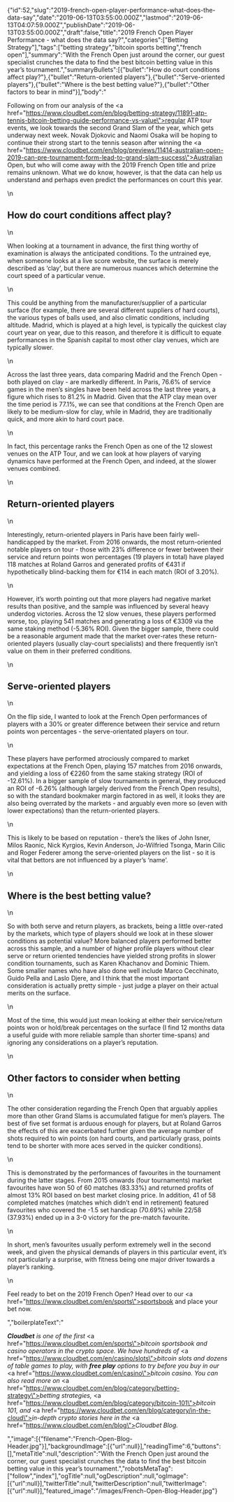 {"id":52,"slug":"2019-french-open-player-performance-what-does-the-data-say","date":"2019-06-13T03:55:00.000Z","lastmod":"2019-06-13T04:07:59.000Z","publishDate":"2019-06-13T03:55:00.000Z","draft":false,"title":"2019 French Open Player Performance - what does the data say?","categories":["Betting Strategy"],"tags":["betting strategy","bitcoin sports betting","french open"],"summary":"With the French Open just around the corner, our guest specialist crunches the data to find the best bitcoin betting value in this year’s tournament.","summaryBullets":[{"bullet":"How do court conditions affect play?"},{"bullet":"Return-oriented players"},{"bullet":"Serve-oriented players"},{"bullet":"Where is the best betting value?"},{"bullet":"Other factors to bear in mind"}],"body":"<p>Following on from our analysis of the <a href=\"https://www.cloudbet.com/en/blog/betting-strategy/11891-atp-tennis-bitcoin-betting-guide-performance-vs-value\">regular ATP tour events</a>, we look towards the second Grand Slam of the year, which gets underway next week. Novak Djokovic and Naomi Osaka will be hoping to continue their strong start to the tennis season after winning the <a href=\"https://www.cloudbet.com/en/blog/previews/11414-australian-open-2019-can-pre-tournament-form-lead-to-grand-slam-success\">Australian Open,</a> but who will come away with the 2019 French Open title and prize remains unknown. What we do know, however, is that the data can help us understand and perhaps even predict the performances on court this year.</p>\n<h2>How do court conditions affect play? </h2>\n<p>When looking at a tournament in advance, the first thing worthy of examination is always the anticipated conditions. To the untrained eye, when someone looks at a live score website, the surface is merely described as ‘clay’, but there are numerous nuances which determine the court speed of a particular venue.</p>\n<p>This could be anything from the manufacturer/supplier of a particular surface (for example, there are several different suppliers of hard courts), the various types of balls used, and also climatic conditions, including altitude. Madrid, which is played at a high level, is typically the quickest clay court year on year, due to this reason, and therefore it is difficult to equate performances in the Spanish capital to most other clay venues, which are typically slower.</p>\n<p>Across the last three years, data comparing Madrid and the French Open - both played on clay - are markedly different. In Paris, 76.6% of service games in the men’s singles have been held across the last three years, a figure which rises to 81.2% in Madrid. Given that the ATP clay mean over the time period is 77.1%, we can see that conditions at the French Open are likely to be medium-slow for clay, while in Madrid, they are traditionally quick, and more akin to hard court pace.</p>\n<p>In fact, this percentage ranks the French Open as one of the 12 slowest venues on the ATP Tour, and we can look at how players of varying dynamics have performed at the French Open, and indeed, at the slower venues combined.</p>\n<h2>Return-oriented players </h2>\n<p>Interestingly, return-oriented players in Paris have been fairly well-handicapped by the market. From 2016 onwards, the most return-oriented notable players on tour - those with 23% difference or fewer between their service and return points won percentages (19 players in total) have played 118 matches at Roland Garros and generated profits of €431 if hypothetically blind-backing them for €114 in each match (ROI of 3.20%). </p>\n<p>However, it’s worth pointing out that more players had negative market results than positive, and the sample was influenced by several heavy underdog victories. Across the 12 slow venues, these players performed worse, too, playing 541 matches and generating a loss of €3309 via the same staking method (-5.36% ROI). Given the bigger sample, there could be a reasonable argument made that the market over-rates these return-oriented players (usually clay-court specialists) and there frequently isn’t value on them in their preferred conditions.</p>\n<h2>Serve-oriented players</h2>\n<p>On the flip side, I wanted to look at the French Open performances of players with a 30% or greater difference between their service and return points won percentages - the serve-orientated players on tour. </p>\n<p>These players have performed atrociously compared to market expectations at the French Open, playing 157 matches from 2016 onwards, and yielding a loss of €2260 from the same staking strategy (ROI of -12.61%). In a bigger sample of slow tournaments in general, they produced an ROI of -6.26% (although largely derived from the French Open results), so with the standard bookmaker margin factored in as well, it looks they are also being overrated by the markets - and arguably even more so (even with lower expectations) than the return-oriented players. </p>\n<p>This is likely to be based on reputation - there’s the likes of John Isner, Milos Raonic, Nick Kyrgios, Kevin Anderson, Jo-Wilfried Tsonga, Marin Cilic and Roger Federer among the serve-oriented players on the list - so it is vital that bettors are not influenced by a player’s ‘name’. </p>\n<h2>Where is the best betting value? </h2>\n<p>So with both serve and return players, as brackets, being a little over-rated by the markets, which type of players should we look at in these slower conditions as potential value? More balanced players performed better across this sample, and a number of higher profile players without clear serve or return oriented tendencies have yielded strong profits in slower condition tournaments, such as Karen Khachanov and Dominic Thiem. Some smaller names who have also done well include Marco Cecchinato, Guido Pella and Laslo Djere, and I think that the most important consideration is actually pretty simple - just judge a player on their actual merits on the surface. </p>\n<p>Most of the time, this would just mean looking at either their service/return points won or hold/break percentages on the surface (I find 12 months data a useful guide with more reliable sample than shorter time-spans) and ignoring any considerations on a player’s reputation. </p>\n<h2>Other factors to consider when betting</h2>\n<p>The other consideration regarding the French Open that arguably applies more than other Grand Slams is accumulated fatigue for men’s players. The best of five set format is arduous enough for players, but at Roland Garros the effects of this are exacerbated further given the average number of shots required to win points (on hard courts, and particularly grass, points tend to be shorter with more aces served in the quicker conditions).</p>\n<p>This is demonstrated by the performances of favourites in the tournament during the latter stages. From 2015 onwards (four tournaments) market favourites have won 50 of 60 matches (83.33%) and returned profits of almost 13% ROI based on best market closing price. In addition, 41 of 58 completed matches (matches which didn’t end in retirement) featured favourites who covered the -1.5 set handicap (70.69%) while 22/58 (37.93%) ended up in a 3-0 victory for the pre-match favourite.</p>\n<p>In short, men’s favourites usually perform extremely well in the second week, and given the physical demands of players in this particular event, it’s not particularly a surprise, with fitness being one major driver towards a player’s ranking. </p>\n<p>Feel ready to bet on the 2019 French Open? Head over to our <a href=\"https://www.cloudbet.com/en/sports\">sportsbook</a> and place your bet now.</p>","boilerplateText":"<p><strong><em>Cloudbet</em></strong><em> is one of the first </em><a href=\"https://www.cloudbet.com/en/sports\"><em>bitcoin sportsbook</em></a><em> and casino operators in the crypto space. We have hundreds of </em><a href=\"https://www.cloudbet.com/en/casino/slots\"><em>bitcoin slots</em></a><em> and dozens of table games to play, with </em><strong><em>free play</em></strong><em> options to try before you buy in our </em><a href=\"https://www.cloudbet.com/en/casino\"><em>bitcoin casino</em></a><em>. You can also read more on </em><a href=\"https://www.cloudbet.com/en/blog/category/betting-strategy\"><em>betting strategies</em></a><em>, </em><a href=\"https://www.cloudbet.com/en/blog/category/bitcoin-101\"><em>bitcoin 101</em></a><em>, and </em><a href=\"https://www.cloudbet.com/en/blog/category/in-the-cloud\"><em>in-depth crypto stories</em></a><em> here in the </em><a href=\"https://www.cloudbet.com/en/blog\"><em>Cloudbet Blog</em></a><em>.</em></p>","image":[{"filename":"French-Open-Blog-Header.jpg"}],"backgroundImage":[{"url":null}],"readingTime":6,"buttons":[],"metaTitle":null,"description":"With the French Open just around the corner, our guest specialist crunches the data to find the best bitcoin betting value in this year’s tournament.","robotsMetaTag":["follow","index"],"ogTitle":null,"ogDescription":null,"ogImage":[{"url":null}],"twitterTitle":null,"twitterDescription":null,"twitterImage":[{"url":null}],"featured_image":"/images/French-Open-Blog-Header.jpg"}

